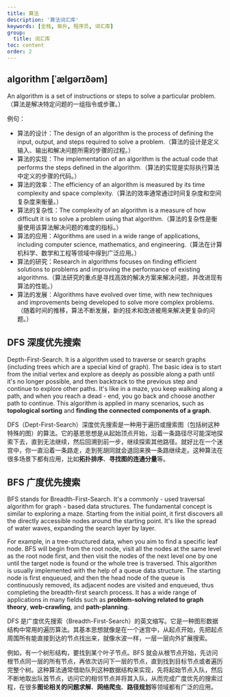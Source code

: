 ```yaml
---
title: 算法
description: '算法词汇库'
keywords: [全栈, 紫升, 程序员, 词汇库]
group:
  title: 词汇库
toc: content
order: 2
---
```


## algorithm [ˈælɡərɪðəm]

An algorithm is a set of instructions or steps to solve a particular problem.（算法是解决特定问题的一组指令或步骤。）

例句：

- 算法的设计：The design of an algorithm is the process of defining the input, output, and steps required to solve a problem.（算法的设计是定义输入、输出和解决问题所需的步骤的过程。）
- 算法的实现：The implementation of an algorithm is the actual code that performs the steps defined in the algorithm.（算法的实现是实际执行算法中定义的步骤的代码。）
- 算法的效率：The efficiency of an algorithm is measured by its time complexity and space complexity.（算法的效率通常通过时间复杂度和空间复杂度来衡量。）
- 算法的复杂性：The complexity of an algorithm is a measure of how difficult it is to solve a problem using that algorithm.（算法的复杂性是衡量使用该算法解决问题的难度的指标。）
- 算法的应用：Algorithms are used in a wide range of applications, including computer science, mathematics, and engineering.（算法在计算机科学、数学和工程等领域中得到广泛应用。）
- 算法的研究：Research in algorithms focuses on finding efficient solutions to problems and improving the performance of existing algorithms.（算法研究的重点是寻找高效的解决方案来解决问题，并改进现有算法的性能。）
- 算法的发展：Algorithms have evolved over time, with new techniques and improvements being developed to solve more complex problems.（随着时间的推移，算法不断发展，新的技术和改进被用来解决更复杂的问题。）

## DFS 深度优先搜索

Depth-First-Search. It is a algorithm used to traverse or search graphs (including trees which are a special kind of graph). The basic idea is to start from the initial vertex and explore as deeply as possible along a path until it's no longer possible, and then backtrack to the previous step and continue to explore other paths. It's like in a maze, you keep walking along a path, and when you reach a dead - end, you go back and choose another path to continue. This algorithm is applied in many scenarios, such as **topological sorting** and **finding the connected components of a graph**.

DFS（Dept-First-Search）深度优先搜索是一种用于遍历或搜索图（包括树这种特殊的图）的算法。它的基恩思想是从起始顶点开始，沿着一条路径尽可能深地探索下去，直到无法继续，然后回溯到前一步，继续探索其他路径。就好比在一个迷宫中，你一直沿着一条路走，走到死胡同就会退回来换一条路继续走。这种算法在很多场景下都有应用，比如**拓扑排序**、**寻找图的连通分量**等。


## BFS 广度优先搜索

BFS stands for Breadth-First-Search. It's a commonly - used traversal algorithm for graph - based data structures. The fundamental concept is similar to exploring a maze. Starting from the initial point, it first discovers all the directly accessible nodes around the starting point. It's like the spread of water waves, expanding the search layer by layer.

For example, in a tree-structured data, when you aim to find a specific leaf node. BFS will begin from the root node, visit all the nodes at the same level as the root node first, and then visit the nodes of the next level one by one until the target node is found or the whole tree is traversed. This algorithm is usually implemented with the help of a queue data structure. The starting node is first enqueued, and then the head node of the queue is continuously removed, its adjacent nodes are visited and enqueued, thus completing the breadth-first search process. It has a wide range of applications in many fields such as **problem-solving related to graph theory**, **web-crawling**, and **path-planning**.

DFS 是广度优先搜索（Breadth-First-Search）的英文缩写。它是一种图形数据结构中常用的遍历算法。其基本思想就像是在一个迷宫中，从起点开始，先把起点周围所有能直接到达的节点找出来，就像水波一样，一层一层向外扩展搜索。

例如，有一个树形结构，要找到某个叶子节点。BFS 就会从根节点开始，先访问根节点同一层的所有节点，再依次访问下一层的节点，直到找到目标节点或者遍历完整个树。这种算法通常借助队列这种数据结构来实现，先将起始节点入队，然后不断地取出队首节点，访问它的相邻节点并将其入队，从而完成广度优先的搜索过程，在很多**图论相关的问题求解**、**网络爬虫**、**路径规划**等领域都有广泛的应用。
